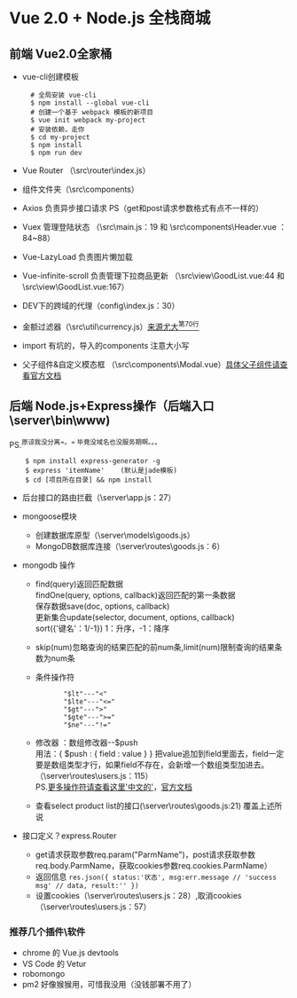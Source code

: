 # Vue 2.0 + Node.js 全栈商城
## 前端 Vue2.0全家桶  
 
* vue-cli创建模板 

        # 全局安装 vue-cli
        $ npm install --global vue-cli
        # 创建一个基于 webpack 模板的新项目
        $ vue init webpack my-project
        # 安装依赖，走你
        $ cd my-project
        $ npm install
        $ npm run dev  

* Vue Router （\src\router\index.js） 
* 组件文件夹（\src\components）
* Axios  负责异步接口请求 PS（get和post请求参数格式有点不一样的）  
* Vuex 管理登陆状态 （\src\main.js：19 和 \src\components\Header.vue ：84~88）  
* Vue-LazyLoad 负责图片懒加载  
* Vue-infinite-scroll 负责管理下拉商品更新 （\src\view\GoodList.vue:44 和 \src\view\GoodList.vue:167）  
* DEV下的跨域的代理（config\index.js：30）
* 金额过滤器（\src\util\currency.js）[来源尤大<sup>第70行</sup>](https://github.com/vuejs/vue/blob/1.0/src/filters/index.js)
* import 有坑的，导入的components 注意大小写
* 父子组件&自定义模态框 （\src\components\Modal.vue）[具体父子组件请查看官方文档](https://cn.vuejs.org/v2/guide/components.html#动态-Props)


## 后端 Node.js+Express操作（后端入口\server\bin\www) 
PS.<sup>原谅我没分离=。=  毕竟没域名也没服务期啊。。。</sup>

        $ npm install express-generator -g
        $ express 'itemName'    (默认是jade模板) 
        $ cd [项目所在目录] && npm install 

* 后台接口的路由拦截（\server\app.js：27）
* mongoose模块  
   * 创建数据库原型（\server\models\goods.js）
   * MongoDB数据库连接（\server\routes\goods.js：6）
* mongodb 操作 
  * find(query)返回匹配数据  
  findOne(query, options, callback)返回匹配的第一条数据    
  保存数据save(doc, options, callback)  
  更新集合update(selector, document, options, callback)   
  sort({'键名'：1/-1}) 1：升序，-1：降序
  * skip(num)忽略查询的结果匹配的前num条,limit(num)限制查询的结果条数为num条
  *  条件操作符  

                "$lt"---"<"
                "$lte"---"<="
                "$gt"---">"
                "$gte"---">="
                "$ne"---"!="
  * 修改器 ：数组修改器--$push  
  用法：{ $push : { field : value } }
把value追加到field里面去，field一定要是数组类型才行，如果field不存在，会新增一个数组类型加进去。 
（\server\routes\users.js：115）  
PS.[更多操作符请查看这里'中文的'](http://hahaxiao.techweb.com.cn/archives/469.html)，[官方文档](https://docs.mongodb.com/manual/reference/method/js-collection/)
  * 查看select product list的接口(\server\routes\goods.js:21) 覆盖上述所说
  
* 接口定义？express.Router  
   * get请求获取参数req.param("ParmName")，post请求获取参数req.body.ParmName，获取cookies参数req.cookies.ParmName）
   * 返回信息
   `` res.json({
        status:'状态',
        msg:err.message // 'success msg' // data,
        result:''
            }) ``
   * 设置cookies（\server\routes\users.js：28）,取消cookies（\server\routes\users.js：57）



### 推荐几个插件\软件
* chrome 的 Vue.js devtools
* VS Code 的 Vetur
* robomongo
* pm2 好像猴猴用，可惜我没用（没钱部署不用了）


